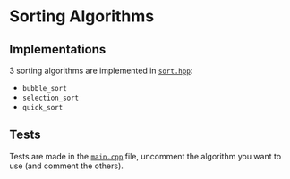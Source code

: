 # Sorting Algorithms

## Implementations
3 sorting algorithms are implemented in [`sort.hpp`](https://github.com/arkaht/cpp-sorting-algorithm/blob/master/sort.hpp):
+ `bubble_sort`
+ `selection_sort`
+ `quick_sort`

## Tests
Tests are made in the [`main.cpp`](https://github.com/arkaht/cpp-sorting-algorithm/blob/master/main.cpp) file, uncomment the algorithm you want to use (and comment the others).
